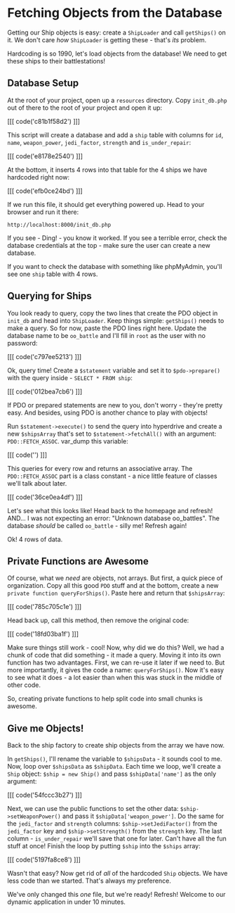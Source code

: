 # Fetching Objects from the Database

Getting our Ship objects is easy: create a `ShipLoader` and call `getShips()`
on it. We don't care *how* `ShipLoader` is getting these - that's *its* problem.

Hardcoding is so 1990, let's load objects from the database! We need to 
get these ships to their battlestations!

## Database Setup

At the root of your project, open up a `resources` directory. Copy `init_db.php` 
out of there to the root of your project and open it up:

[[[ code('c81b1f58d2') ]]]

This script will create a database and add a `ship` table with columns for
`id`, `name`, `weapon_power`, `jedi_factor`, `strength` and `is_under_repair`:

[[[ code('e8178e2540') ]]]

At the bottom, it inserts 4 rows into that table for the 4 ships we have
hardcoded right now:

[[[ code('efb0ce24bd') ]]]

If we run this file, it should get everything powered up. Head to your browser
and run it there:

    http://localhost:8000/init_db.php

If you see - Ding! - you know it worked. If you see a terrible error, check
the database credentials at the top - make sure the user can create a new
database.

If you want to check the database with something like phpMyAdmin, you'll see
one `ship` table with 4 rows.

## Querying for Ships

You look ready to query, copy the two lines that create the PDO
object in `init_db` and head into `ShipLoader`. Keep things simple: `getShips()`
needs to make a query. So for now, paste the PDO lines right here. Update
the database name to be `oo_battle` and I'll fill in `root` as the user with
no password:

[[[ code('c797ee5213') ]]]

Ok, query time! Create a `$statement` variable and set it to `$pdo->prepare()`
with the query inside - `SELECT * FROM ship`:

[[[ code('012bea7cb6') ]]]

If PDO or prepared statements are new to you, don't worry - they're pretty
easy. And besides, using PDO is another chance to play with objects!

Run `$statement->execute()` to send the query into hyperdrive and create a new `$shipsArray`
that's set to `$statement->fetchAll()` with an argument: `PDO::FETCH_ASSOC`.
var_dump this variable:

[[[ code('') ]]]

This queries for every row and returns an associative array. The `PDO::FETCH_ASSOC`
part is a class constant - a nice little feature of classes we'll talk about
later.

[[[ code('36ce0ea4df') ]]]

Let's see what this looks like! Head back to the homepage and refresh!
AND... I was not expecting an error: "Unknown database oo_battles". The
database *should* be called `oo_battle` - silly me! Refresh again!

Ok! 4 rows of data.

## Private Functions are Awesome

Of course, what we *need* are objects, not arrays. But first, a quick piece
of organization. Copy all this good `PDO` stuff and at the bottom, create
a new `private function queryForShips()`. Paste here and return that `$shipsArray`:

[[[ code('785c705c1e') ]]]

Head back up, call this method, then remove the original code:

[[[ code('18fd03ba1f') ]]]

Make sure things still work - cool! Now, why did we do this? Well, we had
a chunk of code that did something - it made a query. Moving it into its
own function has two advantages. First, we can re-use it later if we need
to. But more importantly, it gives the code a name: `queryForShips()`. Now
it's easy to see what it does - a lot easier than when this was stuck
in the middle of other code.

So, creating private functions to help split code into small chunks is awesome.

## Give me Objects!

Back to the ship factory to create ship objects from the array we
have now.

In `getShips()`, I'll rename the variable to `$shipsData` - it sounds cool
to me. Now, loop over `$shipsData` as `$shipData`. Each time we loop, we'll
create a `Ship` object: `$ship = new Ship()` and pass `$shipData['name']`
as the only argument:

[[[ code('54fccc3b27') ]]]

Next, we can use the public functions to set the other data: `$ship->setWeaponPower()`
and pass it `$shipData['weapon_power']`. Do the same for the `jedi_factor`
and `strength` columns: `$ship->setJediFactor()` from the `jedi_factor` key
and `$ship->setStrength()` from the `strength` key. The last column - `is_under_repair`
we'll save that one for later. Can't have all the fun stuff at once! Finish the loop by 
putting `$ship` into the `$ships` array:

[[[ code('5197fa8ce8') ]]]

Wasn't that easy? Now get rid of *all* of the hardcoded `Ship` objects. We
have less code than we started. That's always my preference.

We've only changed this *one* file, but we're ready! Refresh! Welcome to
our dynamic application in under 10 minutes.
